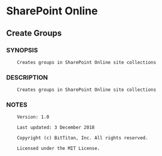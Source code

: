 # SharePoint Online
## Create Groups
### SYNOPSIS
```
    Creates groups in SharePoint Online site collections
```
### DESCRIPTION
```
    Creates groups in SharePoint Online site collections
```
### NOTES
```
    Version: 1.0
    Last updated: 3 December 2018
    Copyright (c) BitTitan, Inc. All rights reserved.
    Licensed under the MIT License.
```

